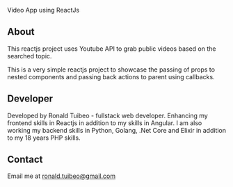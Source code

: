 Video App using ReactJs

## About

This reactjs project uses Youtube API to grab public videos based on the searched topic.

This is a very simple reactjs project to showcase the passing of props to nested components and passing back actions to parent using callbacks.

## Developer

Developed by Ronald Tuibeo - fullstack web developer. Enhancing my frontend skills in Reactjs in addition to my skills in Angular. I am also working my backend skills in Python, Golang, .Net Core and Elixir in addition to my 18 years PHP skills.

## Contact

Email me at ronald.tuibeo@gmail.com
